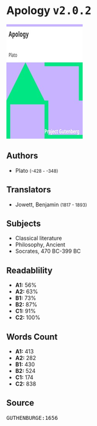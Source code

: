 # Apology <kbd>v2.0.2</kbd>

![](./cover.medium.jpg "")

## Authors


 - Plato <small>(-428 - -348)</small>

## Translators


 - Jowett, Benjamin <small>(1817 - 1893)</small>

## Subjects


 - Classical literature
 - Philosophy, Ancient
 - Socrates, 470 BC-399 BC

## Readablility


 - **A1:** 56%
 - **A2:** 63%
 - **B1:** 73%
 - **B2:** 87%
 - **C1:** 91%
 - **C2:** 100%

## Words Count


 - **A1:** 413
 - **A2:** 282
 - **B1:** 430
 - **B2:** 524
 - **C1:** 174
 - **C2:** 838

## Source


<kbd>GUTHENBURGE:1656</kbd>
